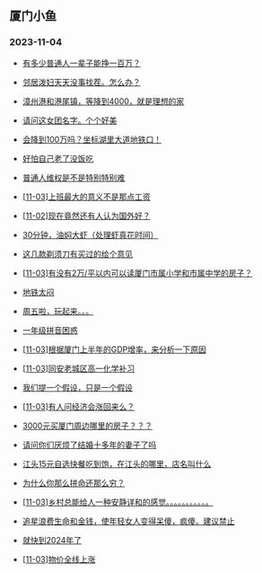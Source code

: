 ## 厦门小鱼 
### 2023-11-04

+ [有多少普通人一辈子能挣一百万？](http://bbs.xmfish.com/read-htm-tid-18099469.html)

+ [邻居泼妇天天没事找茬。怎么办？](http://bbs.xmfish.com/read-htm-tid-18099447.html)

+ [漳州港和港尾镇，等降到4000，就是理想的家](http://bbs.xmfish.com/read-htm-tid-18099497.html)

+ [请问这女团名字。个个好美](http://bbs.xmfish.com/read-htm-tid-18099568.html)

+ [会降到100万吗？坐标湖里大道地铁口！](http://bbs.xmfish.com/read-htm-tid-18099436.html)

+ [好怕自己老了没饭吃](http://bbs.xmfish.com/read-htm-tid-18099532.html)

+ [普通人维权是不是特别特别难](http://bbs.xmfish.com/read-htm-tid-18099513.html)

+ [[11-03]上班最大的意义不是那点工资](http://bbs.xmfish.com/read-htm-tid-18099779.html)

+ [[11-02]现在竟然还有人认为国外好？](http://bbs.xmfish.com/read-htm-tid-18099457.html)

+ [30分钟，油焖大虾（处理虾真花时间）](http://bbs.xmfish.com/read-htm-tid-18099725.html)

+ [这几款剃须刀有买过的给个意见](http://bbs.xmfish.com/read-htm-tid-18099528.html)

+ [[11-03]有没有2万/平以内可以读厦门市属小学和市属中学的房子？](http://bbs.xmfish.com/read-htm-tid-18099800.html)

+ [地铁太闷](http://bbs.xmfish.com/read-htm-tid-18099774.html)

+ [周五啦，玩起来。。。](http://bbs.xmfish.com/read-htm-tid-18099773.html)

+ [一年级拼音困惑](http://bbs.xmfish.com/read-htm-tid-18099648.html)

+ [[11-03]根据厦门上半年的GDP增率，来分析一下原因](http://bbs.xmfish.com/read-htm-tid-18099865.html)

+ [[11-03]同安老城区高一化学补习](http://bbs.xmfish.com/read-htm-tid-18099663.html)

+ [我们提一个假设，只是一个假设](http://bbs.xmfish.com/read-htm-tid-18099682.html)

+ [[11-03]有人问经济会涨回来么？](http://bbs.xmfish.com/read-htm-tid-18099595.html)

+ [3000元买厦门周边哪里的房子？？？](http://bbs.xmfish.com/read-htm-tid-18099688.html)

+ [请问你们厌烦了结婚十多年的妻子了吗](http://bbs.xmfish.com/read-htm-tid-18099924.html)

+ [江头15元自选快餐吃到饱，在江头的哪里，店名叫什么](http://bbs.xmfish.com/read-htm-tid-18099843.html)

+ [为什么你那么拼命还那么穷？](http://bbs.xmfish.com/read-htm-tid-18099722.html)

+ [[11-03]乡村总能给人一种安静详和的感觉。。。。。。。。。。。](http://bbs.xmfish.com/read-htm-tid-18099894.html)

+ [追星浪费生命和金钱，使年轻女人变得呆傻，疯傻。建议禁止](http://bbs.xmfish.com/read-htm-tid-18099737.html)

+ [就快到2024年了](http://bbs.xmfish.com/read-htm-tid-18099796.html)

+ [[11-03]物价全线上涨](http://bbs.xmfish.com/read-htm-tid-18100010.html)

